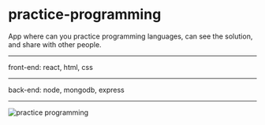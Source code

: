 # practice-programming

App where can you practice programming languages, can see the solution, and share with other people.
___________________________________________________
front-end: react, html, css
___________________________________________________

back-end: node, mongodb, express
___________________________________________________



![practice programming](https://user-images.githubusercontent.com/85058539/156582936-faad3a02-2ca2-46f7-a8b2-c97e745c72dc.png)

